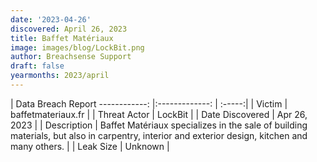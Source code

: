 ```yaml
---
date: '2023-04-26'
discovered: April 26, 2023
title: Baffet Matériaux
image: images/blog/LockBit.png
author: Breachsense Support
draft: false
yearmonths: 2023/april
---
```



| Data Breach Report
------------:     |:-------------:    | :-----:|
| Victim      | baffetmateriaux.fr      | 
| Threat Actor      | LockBit      | 
| Date Discovered      | Apr 26, 2023      | 
| Description      | Baffet Matériaux specializes in the sale of building materials, but also in carpentry, interior and exterior design, kitchen and many others.      | 
| Leak Size      | Unknown      | 

